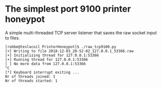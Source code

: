 
# The simplest port 9100 printer honeypot

A simple multi-threaded TCP server listener that saves the raw socket input to files.

    [robbe@teslacoil PrinterHoneypot]$ ./raw_tcp9100.py
    [+] Writing to file 2018-12-03_20-52-02_127.0.0.1_53366.raw
    [+] Initializing thread for 127.0.0.1:53366
    [+] Running thread for 127.0.0.1:53366
    [ ] No more data from 127.0.0.1:53366
    ^C
    [*] Keyboard interrupt exiting ...
    Nr of threads joined: 1
    Nr of threads started: 1
